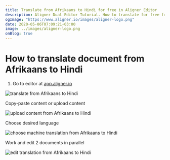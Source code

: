 ```yaml
---
title: Translate from Afrikaans to Hindi for free in Aligner Editor
description: Aligner Dual Editor Tutorial. How to translate for free from Afrikaans to Hindi. Aligner is multilingual document management platform. 
ogImage: "https://www.aligner.io/images/aligner-logo.png"
date: 2020-05-06T07:09:21+03:00
image: ../images/aligner-logo.png
onBlog: true
---
```


# How to translate document from Afrikaans to Hindi

1. Go to editor at [app.aligner.io](https://app.aligner.io "Aligner App web page")

![translate from Afrikaans to Hindi](../aligner-blank-editor.png "translate from Afrikaans to Hindi")

Copy-paste content or upload content

![upload content from Afrikaans to Hindi](../aligner-uploaded-document.png "upload content from Afrikaans to Hindi")

Choose desired language

![choose machine translation from Afrikaans to Hindi](../aligner-language-dropdown.png "choose machine translation from Afrikaans to Hindi")

Work and edit 2 documents in parallel

![edit translation from Afrikaans to Hindi](../aligner-double-sitded-editor.png "edit translation from Afrikaans to Hindi")

